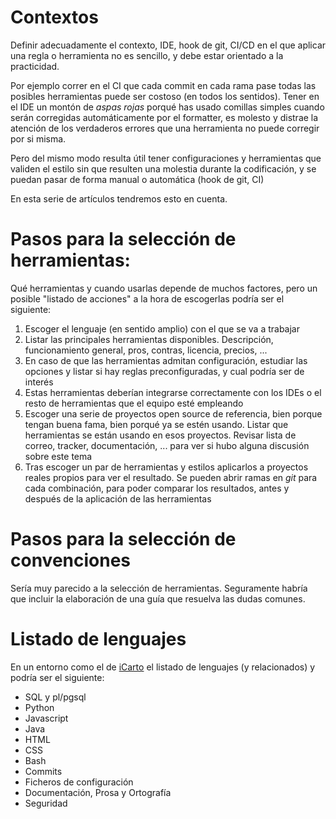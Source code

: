 # Contextos

Definir adecuadamente el contexto, IDE, hook de git, CI/CD en el que aplicar una regla o herramienta no es sencillo, y debe estar orientado a la practicidad.

Por ejemplo correr en el CI que cada commit en cada rama pase todas las posibles herramientas puede ser costoso (en todos los sentidos). Tener en el IDE un montón de _aspas rojas_ porqué has usado comillas simples cuando serán corregidas automáticamente por el formatter, es molesto y distrae la atención de los verdaderos errores que una herramienta no puede corregir por si misma.

Pero del mismo modo resulta útil tener configuraciones y herramientas que validen el estilo sin que resulten una molestia durante la codificación, y se puedan pasar de forma manual o automática (hook de git, CI)

En esta serie de artículos tendremos esto en cuenta.

# Pasos para la selección de herramientas:

Qué herramientas y cuando usarlas depende de muchos factores, pero un posible "listado de acciones" a la hora de escogerlas podría ser el siguiente:

1. Escoger el lenguaje (en sentido amplio) con el que se va a trabajar
2. Listar las principales herramientas disponibles. Descripción, funcionamiento general, pros, contras, licencia, precios, ...
3. En caso de que las herramientas admitan configuración, estudiar las opciones y listar si hay reglas preconfiguradas, y cual podría ser de interés
4. Estas herramientas deberían integrarse correctamente con los IDEs o el resto de herramientas que el equipo esté empleando
5. Escoger una serie de proyectos open source de referencia, bien porque tengan buena fama, bien porqué ya se estén usando. Listar que herramientas se están usando en esos proyectos. Revisar lista de correo, tracker, documentación, ... para ver si hubo alguna discusión sobre este tema
6. Tras escoger un par de herramientas y estilos aplicarlos a proyectos reales propios para ver el resultado. Se pueden abrir ramas en _git_ para cada combinación, para poder comparar los resultados, antes y después de la aplicación de las herramientas

# Pasos para la selección de convenciones

Sería muy parecido a la selección de herramientas. Seguramente habría que incluir la elaboración de una guía que resuelva las dudas comunes.

# Listado de lenguajes

En un entorno como el de [iCarto](https://icarto.es) el listado de lenguajes (y relacionados) y podría ser el siguiente:

-   SQL y pl/pgsql
-   Python
-   Javascript
-   Java
-   HTML
-   CSS
-   Bash
-   Commits
-   Ficheros de configuración
-   Documentación, Prosa y Ortografía
-   Seguridad

